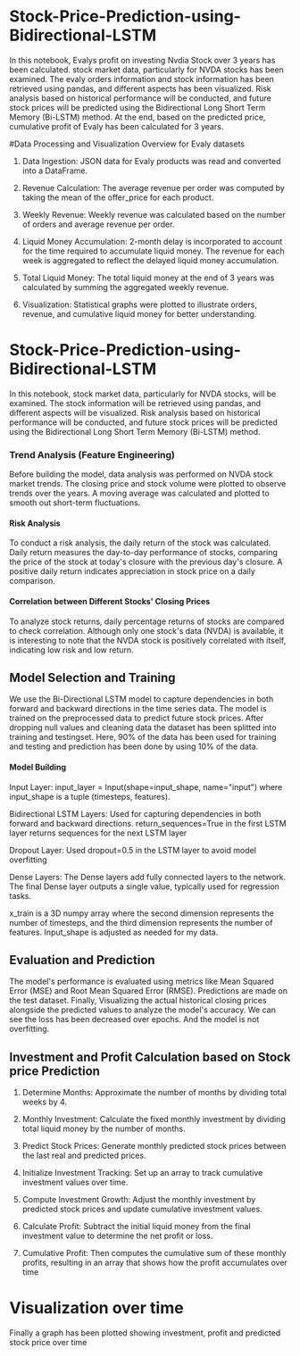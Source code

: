 # Stock-Price-Prediction-using-Bidirectional-LSTM

In this notebook, Evalys profit on investing Nvdia Stock over 3 years has been calculated. stock market data, particularly for NVDA stocks has been  examined. The evaly orders information and stock information has been retrieved using pandas, and different aspects has been visualized. Risk analysis based on historical performance will be conducted, and future stock prices will be predicted using the Bidirectional Long Short Term Memory (Bi-LSTM) method. At the end, based on the predicted price, cumulative profit of Evaly has been calculated for 3 years.


#Data Processing and Visualization Overview for Evaly datasets

1. Data Ingestion: JSON data for Evaly products was read and converted into a DataFrame.

2. Revenue Calculation: The average revenue per order was computed by taking the mean of the offer_price for each product.

3. Weekly Revenue: Weekly revenue was calculated based on the number of orders and average revenue per order.

4. Liquid Money Accumulation:  2-month delay is incorporated to account for the time required to accumulate liquid money. The revenue for each week is aggregated to reflect the delayed liquid money accumulation.

5. Total Liquid Money: The total liquid money at the end of 3 years was calculated by summing the aggregated weekly revenue.

6. Visualization: Statistical graphs were plotted to illustrate orders, revenue, and cumulative liquid money for better understanding.

# Stock-Price-Prediction-using-Bidirectional-LSTM

In this notebook, stock market data, particularly for NVDA stocks, will be examined. The stock information will be retrieved using pandas, and different aspects will be visualized. Risk analysis based on historical performance will be conducted, and future stock prices will be predicted using the Bidirectional Long Short Term Memory (Bi-LSTM) method.

### Trend Analysis (Feature Engineering)
Before building the model, data analysis was performed on NVDA stock market trends. The closing price and stock volume were plotted to observe trends over the years. A moving average was calculated and plotted to smooth out short-term fluctuations.

#### Risk Analysis
To conduct a risk analysis, the daily return of the stock was calculated. Daily return measures the day-to-day performance of stocks, comparing the price of the stock at today's closure with the previous day's closure. A positive daily return indicates appreciation in stock price on a daily comparison.

#### Correlation between Different Stocks' Closing Prices
To analyze stock returns, daily percentage returns of stocks are compared to check correlation. Although only one stock's data (NVDA) is available, it is interesting to note that the NVDA stock is positively correlated with itself, indicating low risk and low return.

## Model Selection and Training
We use the Bi-Directional LSTM model to capture dependencies in both forward and backward directions in the time series data. The model is trained on the preprocessed data to predict future stock prices. After dropping null values and cleaning data the dataset has been splitted into training and testingset. Here, 90% of the data has been used for training and testing and prediction has been done by using 10% of the data.

#### Model Building

Input Layer: input_layer = Input(shape=input_shape, name="input") where input_shape is a tuple (timesteps, features).<br>

Bidirectional LSTM Layers: Used for capturing dependencies in both forward and backward directions. return_sequences=True in the first LSTM layer returns sequences for the next LSTM layer <br>

Dropout Layer: Used dropout=0.5 in the LSTM layer to avoid model overfitting <br>

Dense Layers: The Dense layers add fully connected layers to the network. The final Dense layer outputs a single value, typically used for regression tasks.<br>

x_train is a 3D numpy array where the second dimension represents the number of timesteps, and the third dimension represents the number of features. Input_shape is adjusted as needed for my data. <br>

## Evaluation and Prediction
The model's performance is evaluated using metrics like Mean Squared Error (MSE) and Root Mean Squared Error (RMSE). Predictions are made on the test dataset. Finally, Visualizing the actual historical closing prices alongside the predicted values to analyze the model's accuracy. We can see the loss has been decreased over epochs. And the model is not overfitting.

## Investment and Profit Calculation based on Stock price Prediction

1. Determine Months: Approximate the number of months by dividing total weeks by 4.

2. Monthly Investment: Calculate the fixed monthly investment by dividing total liquid money by the number of months.

3. Predict Stock Prices: Generate monthly predicted stock prices between the last real and predicted prices.

4. Initialize Investment Tracking: Set up an array to track cumulative investment values over time.

5. Compute Investment Growth: Adjust the monthly investment by predicted stock prices and update cumulative investment values.

6. Calculate Profit: Subtract the initial liquid money from the final investment value to determine the net profit or loss.

7. Cumulative Profit: Then computes the cumulative sum of these monthly profits, resulting in an array that shows how the profit accumulates over time

# Visualization over time

Finally a graph has been plotted showing investment, profit and predicted stock price over time
